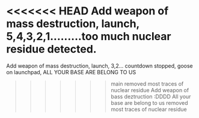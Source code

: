 <<<<<<< HEAD
Add weapon of mass destruction, launch, 5,4,3,2,1.........too much nuclear residue detected.
=======
Add weapon of mass destruction, launch, 3,2... countdown stopped, goose on launchpad,  ALL YOUR BASE ARE BELONG TO US
>>>>>>> main
removed most traces of nuclear residue
Add weapon of bass deztruction :DDDD
All your base are belong to us
removed most traces of nuclear residue



